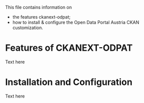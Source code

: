 This file contains information on

* the features ckanext-odpat;
* how to install & configure the Open Data Portal Austria CKAN customization.

# Features of CKANEXT-ODPAT
Text here

# Installation and Configuration
Text here

